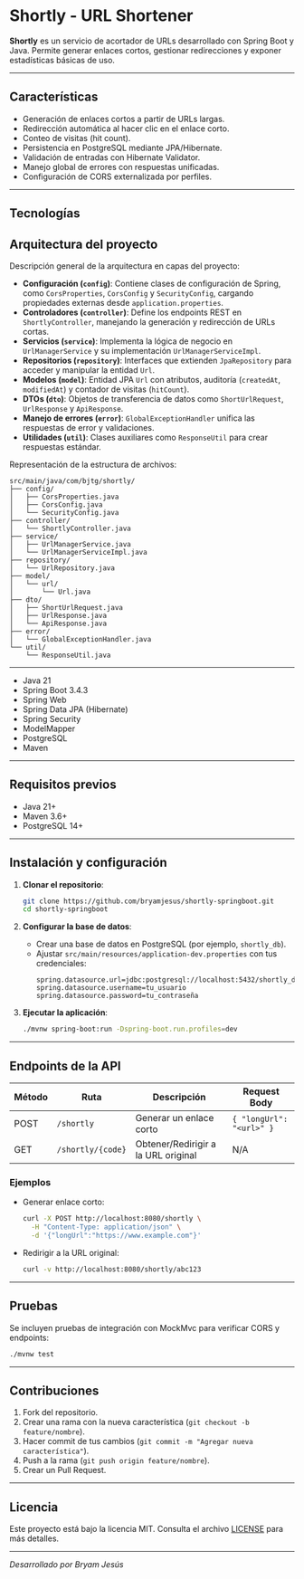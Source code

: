 # Shortly - URL Shortener

**Shortly** es un servicio de acortador de URLs desarrollado con Spring Boot y Java. Permite generar enlaces cortos, gestionar redirecciones y exponer estadísticas básicas de uso.

---

## Características

- Generación de enlaces cortos a partir de URLs largas.
- Redirección automática al hacer clic en el enlace corto.
- Conteo de visitas (hit count).
- Persistencia en PostgreSQL mediante JPA/Hibernate.
- Validación de entradas con Hibernate Validator.
- Manejo global de errores con respuestas unificadas.
- Configuración de CORS externalizada por perfiles.

---

## Tecnologías

## Arquitectura del proyecto

Descripción general de la arquitectura en capas del proyecto:

- **Configuración (`config`)**: Contiene clases de configuración de Spring, como `CorsProperties`, `CorsConfig` y `SecurityConfig`, cargando propiedades externas desde `application.properties`.
- **Controladores (`controller`)**: Define los endpoints REST en `ShortlyController`, manejando la generación y redirección de URLs cortas.
- **Servicios (`service`)**: Implementa la lógica de negocio en `UrlManagerService` y su implementación `UrlManagerServiceImpl`.
- **Repositorios (`repository`)**: Interfaces que extienden `JpaRepository` para acceder y manipular la entidad `Url`.
- **Modelos (`model`)**: Entidad JPA `Url` con atributos, auditoría (`createdAt`, `modifiedAt`) y contador de visitas (`hitCount`).
- **DTOs (`dto`)**: Objetos de transferencia de datos como `ShortUrlRequest`, `UrlResponse` y `ApiResponse`.
- **Manejo de errores (`error`)**: `GlobalExceptionHandler` unifica las respuestas de error y validaciones.
- **Utilidades (`util`)**: Clases auxiliares como `ResponseUtil` para crear respuestas estándar.

Representación de la estructura de archivos:

```
src/main/java/com/bjtg/shortly/
├── config/
│   ├── CorsProperties.java
│   ├── CorsConfig.java
│   └── SecurityConfig.java
├── controller/
│   └── ShortlyController.java
├── service/
│   ├── UrlManagerService.java
│   └── UrlManagerServiceImpl.java
├── repository/
│   └── UrlRepository.java
├── model/
│   └── url/
│       └── Url.java
├── dto/
│   ├── ShortUrlRequest.java
│   ├── UrlResponse.java
│   └── ApiResponse.java
├── error/
│   └── GlobalExceptionHandler.java
└── util/
    └── ResponseUtil.java
```

---

- Java 21
- Spring Boot 3.4.3
- Spring Web
- Spring Data JPA (Hibernate)
- Spring Security
- ModelMapper
- PostgreSQL
- Maven

---

## Requisitos previos

- Java 21+
- Maven 3.6+
- PostgreSQL 14+

---

## Instalación y configuración

1. **Clonar el repositorio**:
   ```bash
   git clone https://github.com/bryamjesus/shortly-springboot.git
   cd shortly-springboot
   ```

2. **Configurar la base de datos**:
    - Crear una base de datos en PostgreSQL (por ejemplo, `shortly_db`).
    - Ajustar `src/main/resources/application-dev.properties` con tus credenciales:
      ```properties
      spring.datasource.url=jdbc:postgresql://localhost:5432/shortly_db
      spring.datasource.username=tu_usuario
      spring.datasource.password=tu_contraseña
      ```

3. **Ejecutar la aplicación**:
   ```bash
   ./mvnw spring-boot:run -Dspring-boot.run.profiles=dev
   ```

---

## Endpoints de la API

| Método | Ruta                | Descripción                             | Request Body                   |
| ------ | ------------------- | --------------------------------------- | ------------------------------ |
| POST   | `/shortly`          | Generar un enlace corto                 | `{ "longUrl": "<url>" }`    |
| GET    | `/shortly/{code}`   | Obtener/Redirigir a la URL original     | N/A                            |


### Ejemplos

- Generar enlace corto:
  ```bash
  curl -X POST http://localhost:8080/shortly \
    -H "Content-Type: application/json" \
    -d '{"longUrl":"https://www.example.com"}'
  ```

- Redirigir a la URL original:
  ```bash
  curl -v http://localhost:8080/shortly/abc123
  ```

---

## Pruebas

Se incluyen pruebas de integración con MockMvc para verificar CORS y endpoints:

```bash
./mvnw test
```

---

## Contribuciones

1. Fork del repositorio.
2. Crear una rama con la nueva característica (`git checkout -b feature/nombre`).
3. Hacer commit de tus cambios (`git commit -m "Agregar nueva característica"`).
4. Push a la rama (`git push origin feature/nombre`).
5. Crear un Pull Request.

---

## Licencia

Este proyecto está bajo la licencia MIT. Consulta el archivo [LICENSE](LICENSE) para más detalles.

---

*Desarrollado por Bryam Jesús*